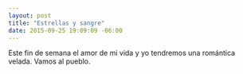 ```yaml
---
layout: post
title: "Estrellas y sangre"
date: 2015-09-25 19:09:09 -06:00
---
```


Este fin de semana el amor de mi vida y yo tendremos una romántica velada.
Vamos al pueblo.
